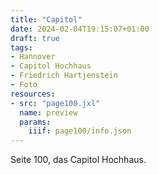 ```yaml
---
title: "Capitol"
date: 2024-02-04T19:15:07+01:00
draft: true
tags:
- Hannover
- Capitol Hochhaus
- Friedrich Hartjenstein
- Foto
resources:
- src: "page100.jxl"
  name: preview
  params:
    iiif: page100/info.json
---
```


Seite 100, das Capitol Hochhaus.
